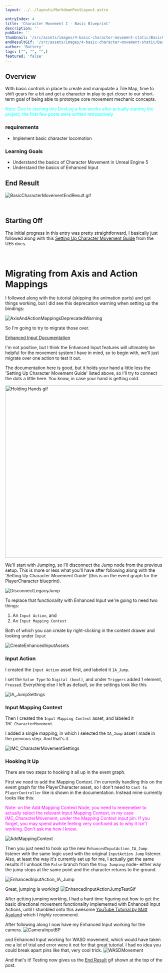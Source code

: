```yaml
---
layout: ../../layouts/MarkdownPostLayout.astro

entryIndex: 4
title: 'Character Movement I - Basic Blueprint'
description: ''
pubDate: ''
thumbnail: '/src/assets/images/4-basic-character-movement-static/BasicCharacterMovement_EndResult_Thumbnail.png'
endResultGif: '/src/assets/images/4-basic-character-movement-static/BasicCharacterMovement_EndResult.gif'
author: 'Battery'
tags: ["", "", "",]
featured: 'false'
---
```


## Overview 

With basic controls in place to create and manipulate a Tile Map, time to shift gears for a bit and get a character in play to get closer to our short-term goal of being able to prototype core movement mechanic concepts.

<span style="color: cyan"> Note: Due to starting this DevLog a few weeks after actually starting the project, the first few posts were written retroactively </span>


### requirements
* Implement basic character locomotion


### Learning Goals
* Understand the basics of Character Movement in Unreal Engine 5
* Understand the basics of Enhanced Input

## End Result

![BasicCharacterMovementEndResult.gif](/src/assets/images/4-basic-character-movement-static/BasicCharacterMovement_EndResult.gif)

<br>

## Starting Off

The initial progress in this entry was pretty straightforward, I basically just followed along with this <a href="https://docs.unrealengine.com/5.0/en-US/setting-up-character-movement" target="_blank"> Setting Up Character Movement Guide</a> from the UE5 docs.

<br>

# Migrating from Axis and Action Mappings

I followed along with the tutorial (skipping the animation parts) and got things working, but I did see this deprecation warning when setting up the bindings:

![AxisAndActionMappingsDeprecatedWarning](/src/assets/images/4-basic-character-movement-static/AxisAndActionMappingsDeprecatedWarning.png)


So I'm going to try to migrate those over.


[Enhanced Input Documentation](https://docs.unrealengine.com/5.3/en-US/enhanced-input-in-unreal-engine/)


I'm not positive, but I think the Enhanced Input features will ultimately be helpful for the movement system I have in mind, so to begin with, we'll just migrate over one action to test it out.

The documentation here is good, but it holds your hand a little less the 'Setting Up Character Movement Guide' listed above, so I'll try to connect the dots a little here. You know, in case your hand is getting cold.

<div>
    <img style="width: 550px" src="/src/assets/images/4-basic-character-movement-static/holding-hands.gif" alt="Holding Hands gif" />
</div>

We'll start with Jumping, so I'll disconnect the Jump node from the previous setup. This is more or less what you'll have after following along with the 'Setting Up Character Movement Guide' (this is on the event graph for the PlayerCharacter blueprint).

![DisconnectLegacyJump](/src/assets/images/4-basic-character-movement-static/DisconnectLegacyJump.png)

To replace that functionality with Enhanced Input we're going to need two things:
1. An `Input Action`, and
1. An `Input Mapping Context`

Both of which you can create by right-clicking in the content drawer and looking under `Input`

![CreateEnhancedInputAssets](/src/assets/images/4-basic-character-movement-static/InputActionPlusMappingContext.png)

### Input Action

I created the `Input Action` asset first, and labeled it `IA_Jump`.

I set the `Value Type` to `Digital (bool)`, and under `Triggers` added 1 element, `Pressed`. Everything else I left as default, so the settings look like this 

![IA_JumpSettings](/src/assets/images/4-basic-character-movement-static/IA_JumpSettings.png)

### Input Mapping Context

Then I created the `Input Mapping Context` asset, and labeled it `IMC_CharacterMovement`.

I added a single mapping, in which I selected the `IA_Jump` asset I made in the previous step. And that's it.

![IMC_CharacterMovementSettings](/src/assets/images/4-basic-character-movement-static/IMC_CharacterMovementSettings.png)


### Hooking It Up

There are two steps to hooking it all up in the event graph.

First we need to add the Mapping Context. I'm currently handling this on the event graph for the PlayerCharacter asset, so I don't need to `Cast to PlayerController` like is shown in the documentation. Instead mine currently looks like this:

<span style="color: magenta"> Note: on the Add Mapping Context Node, you need to rememeber to actually select the relevant Input Mapping Context, in my case IMC_CharacterMovement, under the Mapping Context input pin. If you forget, you may spend awhile feeling very confused as to why it isn't working. Don't ask me how I know.</span>

![AddMappingContext](/src/assets/images/4-basic-character-movement-static/AddMappingContext.png)


Then you just need to hook up the new `EnhancedInputAction_IA_Jump` listener with the same logic used with the original `InputAction Jump` listener. Also, at least the way it's currently set up for me, I actually get the same results if I unhook the `False` branch from the `Stop Jumping` node- either way the jump stops at the same point and the character returns to the ground.

![EnhancedInputAction_IA_Jump](/src/assets/images/4-basic-character-movement-static/EnhancedInputActionIA_Jump.png)


Great, jumping is working!
![EnhancedInputActionJumpTestGif](/src/assets/images/4-basic-character-movement-static/EnhancedInputJumpTest.gif)


After getting jumping working, I had a hard time figuring out how to get the basic directional movement functionality implemented with Enhanced Input Actions, until I stumbled onto this awesome <a href="https://www.youtube.com/watch?v=Z9zEEY7dGaM" target="_blank"> YouTube Tutorial by Matt Aspland</a> which I _highly_ recommend.


After following along I now have my Enhanced Input working for the camera.
![CameraInputBP](/src/assets/images/4-basic-character-movement-static/CameraInput.png)

and Enhanced Input working for WASD movement, which would have taken me a lot of trial and error were it not for that great tutorial. I had no idea you could break apart pins like that, very cool trick.
![WASDMovement](/src/assets/images/4-basic-character-movement-static//WASD_Movement.png)

And that's it! Testing now gives us the [End Result](#end-result) gif shown at the top of the post.

<br>